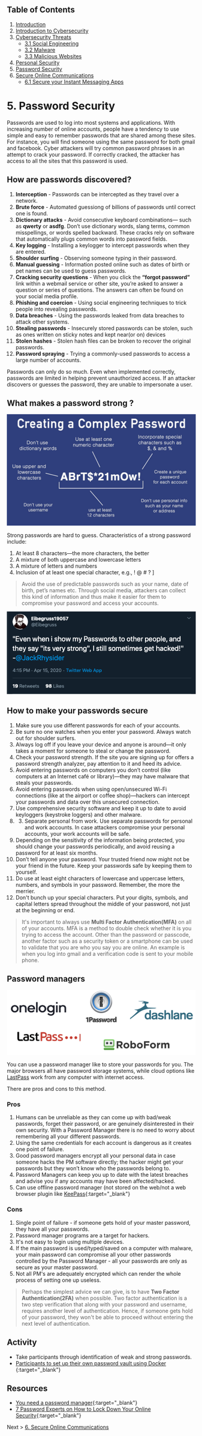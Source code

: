 ## Table of Contents

1. [Introduction](https://the-mind.github.io/OnlineSecurity/)
1. [Introduction to Cybersecurity](https://the-mind.github.io/OnlineSecurity/training/introduction)
1. [Cybersecurity Threats](https://the-mind.github.io/OnlineSecurity/training/cybersecuritythreats)
    * [3.1 Social Engineering](https://the-mind.github.io/OnlineSecurity/training/socialengineering)
    * [3.2 Malware](https://the-mind.github.io/OnlineSecurity/training/malware)
    * [3.3 Malicious Websites](https://the-mind.github.io/OnlineSecurity/training/maliciouswebsites)
1. [Personal Security](https://the-mind.github.io/OnlineSecurity/training/personalsecurity)
1. [Password Security](https://the-mind.github.io/OnlineSecurity/training/passwordsecurity)
1. [Secure Online Communications](https://the-mind.github.io/OnlineSecurity/training/securecommunications)
    * [6.1 Secure your Instant Messaging Apps](https://the-mind.github.io/OnlineSecurity/training/secureim) 
    
# 5. Password Security 

Passwords are used to log into most systems and applications. With increasing number of online accounts, people have a tendency to use simple and easy to remember passwords that are shared among these sites. For instance, you will find someone using the same password for both gmail and facebook. 
Cyber attackers will try common password phrases in an attempt to crack your password. If correctly cracked, the attacker has access to all the sites that this password is used.

## How are passwords discovered?

1. __Interception__ - Passwords can be intercepted as they travel over a network.
1. __Brute force__ - Automated guessiong of billions of passwords until correct one is found. 
1. __Dictionary attacks__ - Avoid consecutive keyboard combinations— such as __qwerty__ or __asdfg__. Don’t use dictionary words, slang terms, common misspellings, or words spelled backward. These cracks rely on software that automatically plugs common words into password fields. 
1. __Key logging__ - Installing a keylogger to intercept passwords when they are entered.  
1. __Shoulder surfing__ - Observing someone typing in their password. 
1. __Manual guessing__ - Information posted online such as dates of birth or pet names can be used to guess passwords.
1. __Cracking security questions__ - When you click the __“forgot password”__ link within a webmail service or other site, you’re asked to answer a question or series of questions. The answers can often be found on your social media profile.
1. __Phishing and coercion__ - Using social engineering techniques to trick people into revealing passwords.  
1. __Data breaches__ - Using the passwords leaked from data breaches to attack other systems. 
1. __Stealing passwords__ - Insecurely stored passwords can be stolen, such as ones written on sticky notes and kept near(or on) devices
1. __Stolen hashes__ - Stolen hash files can be broken to recover the original passwords. 
1. __Password spraying__ - Trying a commonly-used passwords to access a large number of accounts. 

Passwords can only do so much. Even when implemented correctly, passwords are limited in helping prevent unauthorized access.
If an attacker discovers or guesses the password, they are unable to impersonate a user.

## What makes a password strong ?
![What makes a password strong](../images/complexpassword.jpg)

Strong passwords are hard to guess. Characteristics of a strong password include:
1. At least 8 characters—the more characters, the better
1. A mixture of both uppercase and lowercase letters
1. A mixture of letters and numbers
1. Inclusion of at least one special character, e.g., ! @ # ? ]

> Avoid the use of predictable passwords such as your name, date of birth, pet’s names etc. Through social media, attackers can collect this kind of information and thus make it easier for them to compromise your password and access your accounts. 

![passwordmeme](../images/passwordjoke.png)

## How to make your passwords secure
1. Make sure you use different passwords for each of your accounts.
1. Be sure no one watches when you enter your password. Always watch out for shoulder surfers. 
1. Always log off if you leave your device and anyone is around—it only takes a moment for someone to steal or change the password.
1. Check your password strength. If the site you are signing up for offers a password strength analyzer, pay attention to it and heed its advice.
1. Avoid entering passwords on computers you don’t control (like computers at an Internet café or library)—they may have malware that steals your passwords.
1. Avoid entering passwords when using open/unsecured Wi-Fi connections (like at the airport or coffee shop)—hackers can intercept your passwords and data over this unsecured connection.
1. Use comprehensive security software and keep it up to date to avoid keyloggers (keystroke loggers) and other malware.
1. 3.	Separate personal from work. Use separate passwords for personal and work accounts. In case attackers compromise your personal accounts, your work accounts will be safe. 
1. Depending on the sensitivity of the information being protected, you should change your passwords periodically, and avoid reusing a password for at least six months.
1. Don’t tell anyone your password. Your trusted friend now might not be your friend in the future. Keep your passwords safe by keeping them to yourself.
1. Do use at least eight characters of lowercase and uppercase letters, numbers, and symbols in your password. Remember, the more the merrier.
1. Don't bunch up your special characters. Put your digits, symbols, and capital letters spread throughout the middle of your password, not just at the beginning or end. 

> It's important to always use __Multi Factor Authentication(MFA)__ on all of your accounts. MFA is a method to double check whether it is you trying to access the account. Other than the password or passcode, another factor such as a security token or a smartphone can be used to validate that you are who you say you are online. An example is when you log into gmail and a verification code is sent to your mobile phone. 

## Password managers 
![Some good password managers](../images/passwordmanagers.png)

You can use a password manager like to store your passwords for you. The major browsers all have password storage systems, while cloud options like [LastPass](https://www.lastpass.com/) work from any computer with internet access.

There are pros and cons to this method. 

### Pros
1. Humans can be unreliable as they can come up with bad/weak passwords, forget their password, or are genuinely disinterested in their own security. With a Password Manager there is no need to worry about remembering all your different passwords.
1. Using the same credentials for each account is dangerous as it creates one point of failure.
1. Good password managers encrypt all your personal data in case someone hacks the PM software directly; the hacker might get your passwords but they won’t know who the passwords belong to.
1. Password Managers can keep you up to date with the latest breaches and advise you if any accounts may have been affected/hacked. 
1. Can use offline password manager (not stored on the web/not a web browser plugin like [KeePass](https://keepass.info/){:target="_blank"}

### Cons
1. Single point of failure - if someone gets hold of your master password, they have all your passwords.
1. Password manager programs are a target for hackers.
1. It's not easy to login using multiple devices.
1. If the main password is used/typed/saved on a computer with malware, your main password can compromise all your other passwords controlled by the Password Manager - all your passwords are only as secure as your master password.
1. Not all PM's are adequately encrypted which can render the whole process of setting one up useless.

> Perhaps the simplest advice we can give, is to have __Two Factor Authentication(2FA)__ when possible. Two factor authentication is a two step verification that along with your password and username, requires another level of authentication. Hence, if someone gets hold of your password, they won't be able to proceed without entering the next level of authentication.

## Activity 

* Take participants through identification of weak and strong passwords.
* [Participants to set up their own password vault using Docker ](https://medium.com/swlh/set-up-your-own-personal-password-vault-313d76374046){:target="_blank"}

## Resources
* [You need a password manager](https://medium.com/swlh/set-up-your-own-personal-password-vault-313d76374046){:target="_blank"} 
* [7 Password Experts on How to Lock Down Your Online Security](https://www.wired.com/2016/05/password-tips-experts/){:target="_blank"}

Next > [6. Secure Online Communications](https://the-mind.github.io/OnlineSecurity/training/securecommunications)

 

 





